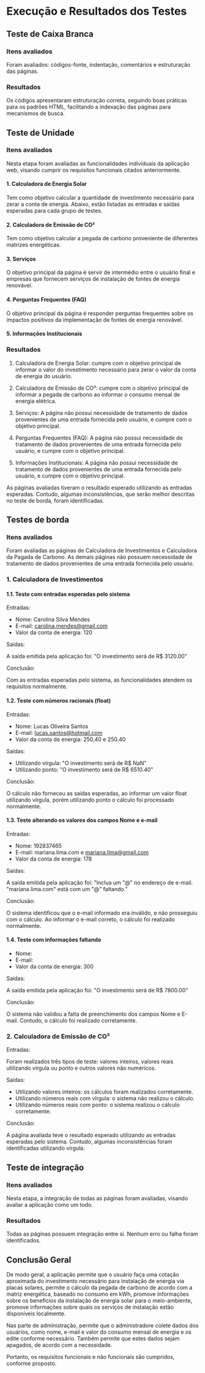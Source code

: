 # Execução e Resultados dos Testes

## Teste de Caixa Branca

### Itens avaliados

Foram avaliados: códigos-fonte, indentação, comentários e estruturação das páginas.

### Resultados

Os códigos apresentaram estruturação correta, seguindo boas práticas para os padrões HTML, facilitando a indexação das páginas para mecanismos de busca.

## Teste de Unidade

### Itens avaliados

Nesta etapa foram avaliadas as funcionalidades individuais da aplicação web, visando cumprir os requisitos funcionais citados anteriormente.

#### 1. Calculadora de Energia Solar

Tem como objetivo calcular a quantidade de investimento necessário para zerar a conta de energia. Abaixo, estão listadas as entradas e saídas esperadas para cada grupo de testes.

#### 2. Calculadora de Emissão de CO²

Tem como objetivo calcular a pegada de carbono proveniente de diferentes matrizes energéticas.

#### 3. Serviços

O objetivo principal da página é servir de intermédio entre o usuário final e empresas que fornecem serviços de instalação de fontes de energia renovável.

#### 4. Perguntas Frequentes (FAQ)

O objetivo principal da página é responder perguntas frequentes sobre os impactos positivos da implementação de fontes de energia renovável.

#### 5. Informações Institucionais

### Resultados

1. Calculadora de Energia Solar: cumpre com o objetivo principal de informar o valor do investimento necessário para zerar o valor da conta de energia do usuário.

2. Calculadora de Emissão de CO²: cumpre com o objetivo principal de informar a pegada de carbono ao informar o consumo mensal de energia elétrica.

3. Serviços: A página não possui necessidade de tratamento de dados provenientes de uma entrada fornecida pelo usuário, e cumpre com o objetivo principal.

4. Perguntas Frequentes (FAQ): A página não possui necessidade de tratamento de dados provenientes de uma entrada fornecida pelo usuário, e cumpre com o objetivo principal.

5. Informações Institucionais: A página não possui necessidade de tratamento de dados provenientes de uma entrada fornecida pelo usuário, e cumpre com o objetivo principal.

As páginas avaliadas tiveram o resultado esperado utilizando as entradas esperadas. Contudo, algumas inconsistências, que serão melhor descritas no teste de borda, foram identificadas.

## Testes de borda

### Itens avaliados

Foram avaliadas as páginas de Calculadora de Investimentos e Calculadora da Pagada de Carbono. As demais páginas não possuem necessidade de tratamento de dados provenientes de uma entrada fornecida pelo usuário.

### 1. Calculadora de Investimentos

#### 1.1. Teste com entradas esperadas pelo sistema

Entradas:

* Nome: Carolina Silva Mendes
* E-mail: carolina.mendes@gmail.com
* Valor da conta de energia: 120

Saídas:

A saída emitida pela aplicação foi: "O investimento será de R$ 3120.00"

Conclusão:

Com as entradas esperadas pelo sistema, as funcionalidades atendem os requisitos normalmente.

#### 1.2. Teste com números racionais (float)

Entradas:

* Nome: Lucas Oliveira Santos
* E-mail: lucas.santos@hotmail.com
* Valor da conta de energia: 250,40 e 250.40 

Saídas:

* Utilizando vírgula: "O investimento será de R$ NaN"
* Utilizando ponto: "O investimento será de R$ 6510.40"

Conclusão:

O cálculo não forneceu as saídas esperadas, ao informar um valor float utilizando vírgula, porém utilizando ponto o cálculo foi processado normalmente.

#### 1.3. Teste alterando os valores dos campos Nome e e-mail

Entradas:

* Nome: 192837465
* E-mail: mariana.lima.com e mariana.lima@gmail.com
* Valor da conta de energia: 178

Saídas:

A saída emitida pela aplicação foi: "Inclua um "@" no endereço de e-mail. "mariana.lima.com" está com um "@" faltando."

Conclusão:

O sistema identificou que o e-mail informado era inválido, e não prosseguiu com o cálculo. Ao informar o e-mail correto, o cálculo foi realizado normalmente.

#### 1.4. Teste com informações faltando

* Nome:
* E-mail: 
* Valor da conta de energia: 300

Saídas:

A saída emitida pela aplicação foi: "O investimento será de R$ 7800.00"

Conclusão:

O sistema não validou a falta de preenchimento dos campos Nome e E-mail. Contudo, o cálculo foi realizado corretamente.

### 2. Calculadora de Emissão de CO²

Entradas:

Foram realizados três tipos de teste: valores inteiros, valores reais utilizando vírgula ou ponto e outros valores não numéricos.

Saídas:

* Utilizando valores inteiros: os cálculos foram realizados corretamente.
* Utilizando números reais com vírgula: o sistema não realizou o cálculo.
* Utilizando números reais com ponto: o sistema realizou o cálculo corretamente.

Conclusão:

A página avaliada teve o resultado esperado utilizando as entradas esperadas pelo sistema. Contudo, algumas inconsistências foram identificadas utilizando vírgula.

## Teste de integração

### Itens avaliados

Nesta etapa, a integração de todas as páginas foram avaliadas, visando avaliar a aplicação como um todo.

### Resultados

Todas as páginas possuem integração entre sí. Nenhum erro ou falha foram identificados.

## Conclusão Geral

De modo geral, a aplicação permite que o usuário faça uma cotação aproximada do investimento necessário para instalação de energia via placas solares, permite o cálculo da pegada de carbono de acordo com a matriz energética, baseado no consumo em kWh, promove informações sobre os benefícios da instalação de energia solar para o meio-ambiente, promove informações sobre quais os serviços de instalação estão disponíveis localmente.

Nas parte de administração, permite que o administradore colete dados dos usuários, como nome, e-mail e valor do consumo mensal de energia e os edite conforme necessário. Também permite que estes dados sejam apagados, de acordo com a necessidade.

Portanto, os requisitos funcionais e não funcionais são cumpridos, conforme proposto.
